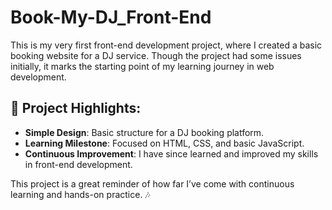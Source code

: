 # Book-My-DJ_Front-End

This is my very first front-end development project, where I created a basic booking website for a DJ service. Though the project had some issues initially, it marks the starting point of my learning journey in web development.

## 🚀 Project Highlights:
- **Simple Design**: Basic structure for a DJ booking platform.
- **Learning Milestone**: Focused on HTML, CSS, and basic JavaScript.
- **Continuous Improvement**: I have since learned and improved my skills in front-end development.

This project is a great reminder of how far I’ve come with continuous learning and hands-on practice. 🎶

